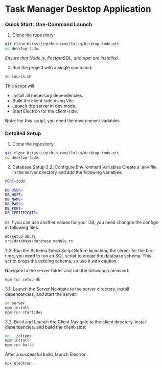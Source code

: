 # Task Manager Desktop Application
### Quick Start: One-Command Launch

1. Clone the repository:
```bash
git clone https://github.com/ilvlsq/desktop-todo.git
cd desktop-todo
```
*Ensure that Node.js, PostgreSQL, and npm are installed.*

2. Run the project with a single command:
```bash
sh launch.sh
```
This script will:

- Install all necessary dependencies.
- Build the client-side using Vite.
- Launch the server in dev mode.
- Start Electron for the client-side.

Note: For this script, you need the environment variables.

### Detailed Setup

1. Clone the repository:
```bash
git clone https://github.com/ilvlsq/desktop-todo.git
cd desktop-todo
```
2. Database Setup
2.2. Configure Environment Variables
Create a .env file in the server directory and add the following variables:
```bash
PORT=3000

DB_USER=
DB_HOST=
DB_NAME=
DB_PASS=
DB_PORT=
DB_CERTIFICATE=
```
or if you can use another values for your DB, you need changne the configs in following files
```bash
db/setup-db.ts
src/database/database.module.ts
```
2.3. Run the Schema Setup Script
Before launching the server for the first time, you need to run an SQL script to create the database schema. This script drops the existing schema, so use it with caution.

Navigate to the server folder and run the following command:
```bash
npm run setup-db
```

3.1. Launch the Server
Navigate to the server directory, install dependencies, and start the server:
```bash
cd server
npm install
npm run start:dev
```

3.2. Build and Launch the Client
Navigate to the client directory, install dependencies, and build the client-side:
```bash
cd ../client
npm install
npm run build
```

After a successful build, launch Electron:
```bash
npx electron .
```
